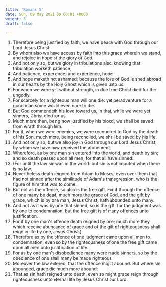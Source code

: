 ```yaml
---
title: 'Romans 5'
date: Sun, 09 May 2021 00:00:01 +0000
weight: 5
draft: false
  
---
```


1. Therefore being justified by faith, we have peace with God through our Lord Jesus Christ:
2. By whom also we have access by faith into this grace wherein we stand, and rejoice in hope of the glory of God.
3. And not only so, but we glory in tribulations also: knowing that tribulation worketh patience;
4. And patience, experience; and experience, hope:
5. And hope maketh not ashamed; because the love of God is shed abroad in our hearts by the Holy Ghost which is given unto us.
6. For when we were yet without strength, in due time Christ died for the ungodly.
7. For scarcely for a righteous man will one die: yet peradventure for a good man some would even dare to die.
8. But God commendeth his love toward us, in that, while we were yet sinners, Christ died for us.
9. Much more then, being now justified by his blood, we shall be saved from wrath through him.
10. For if, when we were enemies, we were reconciled to God by the death of his Son, much more, being reconciled, we shall be saved by his life.
11. And not only so, but we also joy in God through our Lord Jesus Christ, by whom we have now received the atonement.
12. Wherefore, as by one man sin entered into the world, and death by sin; and so death passed upon all men, for that all have sinned:
13. (For until the law sin was in the world: but sin is not imputed when there is no law.
14. Nevertheless death reigned from Adam to Moses, even over them that had not sinned after the similitude of Adam's transgression, who is the figure of him that was to come.
15. But not as the offence, so also is the free gift. For if through the offence of one many be dead, much more the grace of God, and the gift by grace, which is by one man, Jesus Christ, hath abounded unto many.
16. And not as it was by one that sinned, so is the gift: for the judgment was by one to condemnation, but the free gift is of many offences unto justification.
17. For if by one man's offence death reigned by one; much more they which receive abundance of grace and of the gift of righteousness shall reign in life by one, Jesus Christ.)
18. Therefore as by the offence of one judgment came upon all men to condemnation; even so by the righteousness of one the free gift came upon all men unto justification of life.
19. For as by one man's disobedience many were made sinners, so by the obedience of one shall many be made righteous.
20. Moreover the law entered, that the offence might abound. But where sin abounded, grace did much more abound:
21. That as sin hath reigned unto death, even so might grace reign through righteousness unto eternal life by Jesus Christ our Lord.

